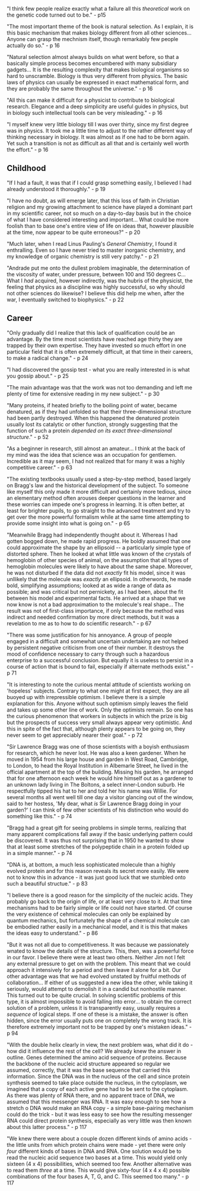 "I think few people realize exactly what a failure all this *theoretical* work on 
the genetic code turned out to be." - p15 

"The most important theme of the book is natural selection. As I explain, it is 
this basic mechanism that makes biology different from all other sciences... 
Anyone can grasp the mechnism itself, though remarkably few people actually do 
so." - p 16 

"Natural selection almost always builds on what went before, so that a basically 
simple process becomes encumbered with many subsidiary gadgets... It is the 
resulting complexity that makes biological organisms so hard to unscramble. 
Biology is thus very different from physics. The basic laws of physics can 
usually be expressed in exact mathematical form, and they are probably the same 
throughout the universe." - p 16 

"All this can make it difficult for a physicist to contribute to biological 
research. Elegance and a deep simplicity are useful guides in physics, but in 
biology such intellectual tools can be very misleading." - p 16 

"I myself knew very little biology till I was over thirty, since my first 
degree was in physics. It took me a little time to adjust to the rather different 
way of thinking necessary in biology. It was almost as if one had to be born 
again. Yet such a transition is not as difficult as all that and is certainly 
well worth the effort." - p 16 

## Childhood 

"If I had a fault, it was that if I could grasp something easily, I believed I 
had already understood it thoroughly." - p 19 

"I have no doubt, as will emerge later, that this loss of faith in Christian 
religion and my growing attachment to science have played a dominant part in 
my scientific career, not so much on a day-to-day basis but in the choice of 
what I have considered interesting and important... What could be more foolish 
than to base one's entire view of life on ideas that, however plausible at the 
time, now appear to be quite erroneous?" - p 20 

"Much later, when I read Linus Pauling's *General Chemistry*, I found it 
enthralling. Even so I have never tried to master inorganic chemistry, and my 
knowledge of organic chemistry is still very patchy." - p 21 

"Andrade put me onto the dullest problem imaginable, the determination of the 
viscosity of water, under pressure, between 100 and 150 degrees C... What I 
*had* acquired, however indirectly, was the hubris of the physicist, the feeling 
that physics as a discipline was highly successful, so why should not other 
sciences do likewise? I believe this did help me when, after the war, I 
eventually switched to biophysics." - p 22 

## Career 

"Only gradually did I realize that this lack of qualification could be an 
advantage. By the time most scientists have reached age thirty they are trapped 
by their own expertise. They have invested so much effort in one particular 
field that it is often extremely difficult, at that time in their careers, to 
make a radical change." - p 24

"I had discovered the gossip test - what you are really interested in is what 
you gossip about." - p 25 

"The main advantage was that the work was not too demanding and left me plenty 
of time for extensive reading in my new subject." - p 30 

"Many proteins, if heated briefly to the boiling point of water, became 
denatured, as if they had unfolded so that their three-dimensional structure 
had been partly destroyed. When this happened the denatured protein usually lost 
its catalytic or other function, strongly suggesting that the function of such 
a protein *depended on its exact three-dimensional structure*." - p 52 

"As a beginner in research, still almost an amateur... I think at the back of 
my mind was the idea that science was an occupation for gentlemen. Incredible 
as it may seem, I had not realized that for many it was a highly competitive 
career." - p 63

"The existing textbooks usually used a step-by-step method, based largely on 
Bragg's law and the historical development of the subject. To someone like 
myself this only made it more difficult and certainly more tedious, since an 
elementary method often arouses deeper questions in the learner and these 
worries can impede one's progress in learning. It is often better, at least 
for brighter pupils, to go straight to the advanced treatment and try to get 
over the more powerful formalism while at the same time attempting to provide 
some insight into what is going on." - p 65 

"Meanwhile Bragg had independently thought about it. Whereas I had gotten bogged 
down, he made rapid progress. He boldly assumed that one could approximate the 
shape by an ellipsoid -- a particularly simple type of distorted sphere. Then 
he looked at what little was known of the crystals of hemoglobin of other 
species of animal, on the assumption that all types of hemoglobin molecules 
were likely to have about the same shape. Moreover, he was not disturbed if the 
data did not *exactly* fit his model, since it was unllikely that the molecule 
was *exactly* an ellipsoid. In otherwords, he made bold, simplifying assumptions;
looked at as wide a range of data as possible; and was critical but not 
pernickety, as I had been, about the fit between his model and experimental 
facts. He arrived at a shape that we now know is not a bad approximation to the 
molecule's real shape... The result was not of first-class importance, if only 
because the method was indirect and needed confirmation by more direct methods, 
but it was a revelation to me as to how to do scientific research." - p 67 

"There was some justification for his annoyance. A group of people engaged in 
a difficult and somewhat uncertain undertaking are not helped by persistent 
negative criticism from one of their number. It destroys the mood of confidence 
necessary to carry through such a hazardous enterprise to a successful 
conclusion. But equally it is useless to persist in a course of action that is 
bound to fail, especially if alternate methods exist." - p 71

"It is interesting to note the curious mental attitude of scientists working on 
'hopeless' subjects. Contrary to what one might at first expect, they are all 
buoyed up with irrepressible optimism. I believe there is a simple explanation 
for this. Anyone without such optimism simply leaves the field and takes up 
some other line of work. Only the optimists remain. So one has the curious 
phenomenon that workers in subjects in which the prize is big but the prospects 
of success very small always appear very optimistic. And this in spite of the 
fact that, although plenty appears to be going on, they never seem to get 
appreciably nearer their goal." - p 72 

"Sir Lawrence Bragg was one of those scientists with a boyish enthusiasm for 
research, which he never lost. He was also a keen gardener. When he moved in 
1954 from his large house and garden in West Road, Cambridge, to London, to head 
the Royal Institution in Albemarle Street, he lived in the official apartment 
at the top of the building. Missing his garden, he arranged that for one 
afternoon each week he would hire himself out as a gardener to an unknown lady 
living in The Boltons, a select inner-London suburb. He respectfully tipped his 
hat to her and told her his name was Willie. For several months all went well 
till one day a visitor glancing out of the window, said to her hostess, 'My dear, 
what *is* Sir Lawrence Bragg doing in your garden?' I can think of few other 
scientists of his distinction who would do something like this." - p 74 

"Bragg had a great gift for seeing problems in simple terms, realizing that 
many apparent complications fall away if the basic underlying pattern could be 
discovered. It was thus not surprising that in 1950 he wanted to show that at 
least some stretches of the polypeptide chain in a protein folded up in a 
simple manner." - p 74

"DNA is, at bottom, a much less sophisticated molecule than a highly evolved 
protein and for this reason reveals its secret more easily. We were not to know 
this in advance - it was just good luck that we stumbled onto such a beautiful 
structue." - p 83

"I believe there is a good reason for the simplicity of the nucleic acids. They 
probably go back to the origin of life, or at least very close to it. At that 
time mechanisms had to be fairly simple or life could not have started. Of 
course the very existence of cehmical molecules can only be explained by quantum 
mechanics, but fortunately the shape of a chemical molecule can be embodied 
rather easily in a mechanical model, and it is this that makes the ideas easy 
to understand." - p 86

"But it was not all due to competitiveness. It was because we passionately 
wnated to know the details of the structure. This, then, was a powerful force 
in our favor. I believe there were at least two others. Neither Jim not I felt 
any external pressure to get on with the problem. This meant that we could 
approach it intensively for a period and then leave it alone for a bit. Our 
other advantage was that we had evolved unstated by fruitful methods of 
collaboration... If either of us suggested a new idea the other, while 
taking it seriously, would  attempt to demolish it in a candid but nonhostile 
manner. This turned out to be quite crucial. In solving scientific problems of 
this type, it is almost impossible to avoid falling into error... to obtain 
the correct solution of a problem, unless it is transparently easy, usually 
requires a *sequence* of logical steps. If one of these is a mistake, the 
answer is often hidden, since the error usually puts one on completely the 
wrong track. It is therefore extremely important not to be trapped by one's 
mistaken ideas." - p 94

"With the double helix clearly in view, the next problem was, what did it do - 
how did it influence the rest of the cell? We already knew the answer in 
outline. Genes determined the amino acid sequence of proteins. Because the 
backbone of the nucleic acid structure appeared so regular we assumed, 
correctly, that it was the base sequence that carried this information. Since 
the DNA was in the nucleus of the cell and since protein synthesis seemed to 
take place outside the nucleus, in the cytoplasm, we imagined that a copy of 
each active gene had to be sent to the cytoplasm. As there was plenty of RNA 
there, and no apparent trace of DNA, we assumed that this messenger was RNA. It 
was easy enough to see how a stretch o DNA would make an RNA copy - a simple 
base-pairing mechanism could do the trick - but it was less easy to see how the 
resulting messenger RNA could direct protein synthesis, especially as very 
little was then known about this latter process." - p 117 

"We knew there were about a couple dozen different kinds of amino acids - the 
little units from which protein chains were made - yet there were only *four* 
different kinds of bases in DNA and RNA. One solution would be to read the 
nucleic acid sequence two bases at a time. This would yield only sixteen 
(4 x 4) possibilities, which seemed too few. Another alternative was to read 
them *three* at a time. This would give sixty-four (4 x 4 x 4) possible 
combinations of the four bases A, T, G, and C. This seemed too many." - p 117 


